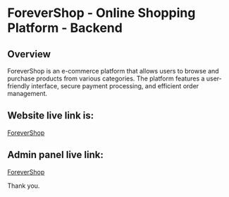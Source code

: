 # ForeverShop - Online Shopping Platform - Backend

##  Overview

ForeverShop is an e-commerce platform that allows users to browse and purchase products from various categories. The platform features a user-friendly interface, secure payment processing, and efficient order management. 

## Website live link is: 
[ForeverShop](https://frontend-forever-lac.vercel.app/)

## Admin panel live link: 
[ForeverShop](https://admin-forever.vercel.app/)

Thank you.